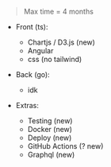 > Max time = 4 months

- Front (ts):

  - Chartjs / D3.js (new)
  - Angular
  - css (no tailwind)

- Back (go):

  - idk

- Extras:

  - Testing (new)
  - Docker (new)
  - Deploy (new)
  - GitHub Actions (? new)
  - Graphql (new)
